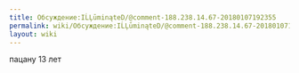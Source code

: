 ```yaml
---
title: Обсуждение:IĹĻūminąteD/@comment-188.238.14.67-20180107192355
permalink: wiki/Обсуждение:IĹĻūminąteD/@comment-188.238.14.67-20180107192355/
layout: wiki
---
```


пацану 13 лет
